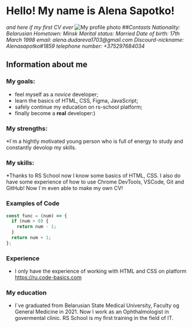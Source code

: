 # Hello! My name is Alena Sapotko!

_and here if my first CV ever_
![My profile photo](/https://sun9-88.userapi.com/impg/T1mrRs-C-eRavlQ8dJSps0U66Poy8OhAqwtfBw/LY0UKrUtiF0.jpg?size=853x1280&quality=96&sign=06e8ce6075e4f716f47c509108ed7e71&type=album) ##_Contasts_
_Nationality: Belarusian_
_Hometown: Minsk_
_Marital status: Married_
_Date of birth: 17th March 1998_
_email: alena.dudareva1703@gmail.com_
_Discourd-nickname: Alenasapotko#1859_
_telephone number: +375297684034_

## Information about me

### My goals:

- feel myself as a _novice_ developer;
- learn the basics of HTML, CSS, Figma, JavaScript;
- safely continue my education on rs-school platform;
- finally become a **real** developer:)

### My strengths:

\*I`m a hightly motivated young person who is full of energy to study and constantly devolop my skills.

### My skills:

\*Thanks to RS School now I know some basics of HTML, CSS. I also do have some experience of how to use Chrome DevTools, VSCode, Git and GitHub! Now I`m even able to make my own CV!

### Examples of Code

```javascript
const func = (num) => {
  if (num > 0) {
    return num - 1;
  }
  return num + 1;
};
```

### Experience

- I only have the experience of working with HTML and CSS on platform https://ru.code-basics.com

### My education

- I`ve graduated from Belarusian State Medical University, Faculty og General Medicine in 2021. Now I work as an Ophthalmologist in govermental clinic.
  RS School is my first training in the field of IT.

